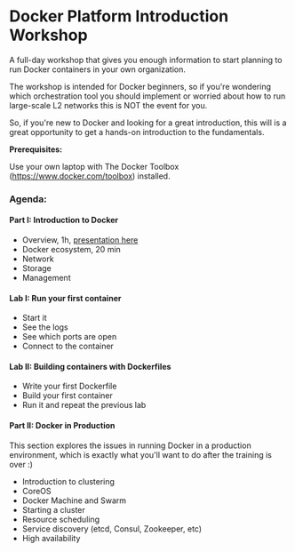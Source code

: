 # Docker Platform Introduction Workshop

A full-day workshop that gives you enough information to start planning to run Docker containers in your own organization.

The workshop is intended for Docker beginners, so if you're wondering which orchestration tool you should implement or worried about how to run large-scale L2 networks this is NOT the event for you.

So, if you're new to Docker and looking for a great introduction, this will is a great opportunity to get a hands-on introduction to the fundamentals.


**Prerequisites:**

Use your own laptop with The Docker Toolbox (https://www.docker.com/toolbox) installed.

### Agenda:

#### Part I: Introduction to Docker
 - Overview, 1h, [presentation here](http://www.slideshare.net/jonasrosland/docker-and-containers-overview-docker-workshop)
 - Docker ecosystem, 20 min
  - Network
  - Storage
  - Management

#### Lab I: Run your first container

 - Start it
 - See the logs
 - See which ports are open
 - Connect to the container

#### Lab II: Building containers with Dockerfiles

 - Write your first Dockerfile
 - Build your first container
 - Run it and repeat the previous lab

#### Part II: Docker in Production

This section explores the issues in running Docker in a production environment, which is exactly what you'll want to do after the training is over :)

 - Introduction to clustering
 - CoreOS
 - Docker Machine and Swarm
 - Starting a cluster
 - Resource scheduling
 - Service discovery (etcd, Consul, Zookeeper, etc)
 - High availability
